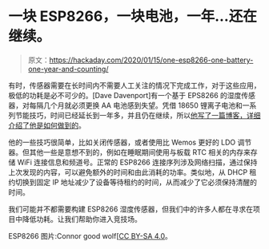 # 一块 ESP8266，一块电池，一年…还在继续。

> 原文：<https://hackaday.com/2020/01/15/one-esp8266-one-battery-one-year-and-counting/>

有时，传感器需要在长时间内不需要人工关注的情况下完成工作，对于这些应用，极低的功耗是必不可少的。[Dave Davenport]有一个基于 EPS8266 的湿度传感器，对每隔几个月就必须更换 AA 电池感到失望。凭借 18650 锂离子电池和一系列节能技巧，时间已经延长到一年多，并且仍在继续，所以[他写了一篇博客，详细介绍了他是如何做到的](https://blog.sarine.nl/2020/01/01/1-year-sensor.html)。

他的一些技巧很简单，比如关闭传感器，或者使用比 Wemos 更好的 LDO 调节器。但其他一些是意想不到的，例如在睡眠期间使用与板载 RTC 相关的内存来存储 WiFi 连接信息和频道号。正常的 ESP8266 连接序列涉及网络扫描，通过保持上次发现的内容，可以避免额外的时间和由此消耗的功率。类似地，从 DHCP 租约切换到固定 IP 地址减少了设备等待租约的时间，从而减少了它必须保持清醒的时间。

我们可能并不都需要构建 ESP8266 湿度传感器，但我们中的许多人都在寻求在项目中降低功耗。让我们帮助你进入竞技场。

ESP8266 图片:Connor good wolf[[CC BY-SA 4.0](https://commons.wikimedia.org/wiki/File:ESP8266_mounted_on_adapter.jpg)。